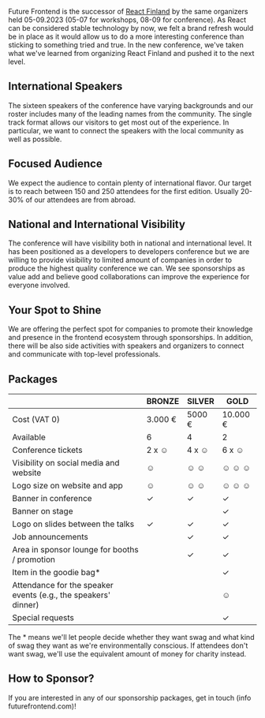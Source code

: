 Future Frontend is the successor of [React Finland](https://react-finland.fi/) by the same organizers held 05-09.2023 (05-07 for workshops, 08-09 for conference). As React can be considered stable technology by now, we felt a brand refresh would be in place as it would allow us to do a more interesting conference than sticking to something tried and true. In the new conference, we've taken what we've learned from organizing React Finland and pushed it to the next level.

## International Speakers

The sixteen speakers of the conference have varying backgrounds and our roster includes many of the leading names from the community. The single track format allows our visitors to get most out of the experience. In particular, we want to connect the speakers with the local community as well as possible.

## Focused Audience

We expect the audience to contain plenty of international flavor. Our target is to reach between 150 and 250 attendees for the first edition. Usually 20-30% of our attendees are from abroad.

## National and International Visibility

The conference will have visibility both in national and international level. It has been positioned as a developers to developers conference but we are willing to provide visibility to limited amount of companies in order to produce the highest quality conference we can. We see sponsorships as value add and believe good collaborations can improve the experience for everyone involved.

## Your Spot to Shine

We are offering the perfect spot for companies to promote their knowledge and presence in the frontend ecosystem through sponsorships. In addition, there will be also side activities with speakers and organizers to connect and communicate with top-level professionals.

## Packages

&nbsp; | BRONZE | SILVER | GOLD
-|-|-|-
Cost (VAT 0) | 3.000 € | 5000 € | 10.000 €
Available | 6 | 4 | 2
Conference tickets | 2 x &#9786; | 4 x &#9786; | 6 x &#9786;
Visibility on social media and website | &#9786; | &#9786; &#9786; | &#9786; &#9786; &#9786;
Logo size on website and app | &#9786; | &#9786; &#9786; | &#9786; &#9786; &#9786;
Banner in conference | &#10003; | &#10003; | &#10003;
Banner on stage | | | &#10003;
Logo on slides between the talks | &#10003; | &#10003; | &#10003;
Job announcements | | &#10003; | &#10003;
Area in sponsor lounge for booths / promotion | | &#10003; | &#10003;
Item in the goodie bag* | | | &#10003;
Attendance for the speaker events (e.g., the speakers' dinner) | | | &#9786;
Special requests | | | &#10003;

The \* means we'll let people decide whether they want swag and what kind of swag they want as we're environmentally conscious. If attendees don't want swag, we'll use the equivalent amount of money for charity instead.

## How to Sponsor?

If you are interested in any of our sponsorship packages, get in touch (info <at> futurefrontend.com)!